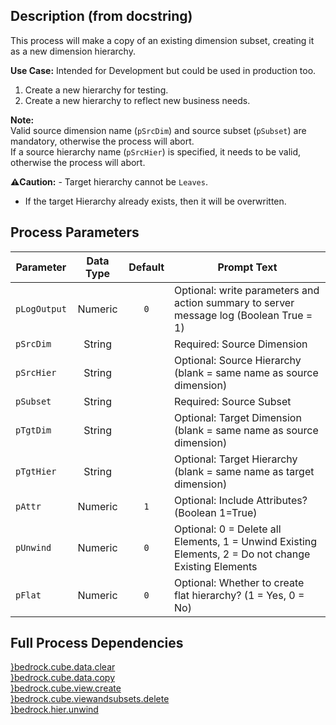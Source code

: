 ## Description (from docstring)
   
 This process will make a copy of an existing dimension subset, creating it as a new dimension hierarchy.  
     
**Use Case:**    Intended for Development but could be used in production too.  
1. Create a new hierarchy for testing.  
2. Create a new hierarchy to reflect new business needs.  
     
**Note:**     
 Valid source dimension name (`pSrcDim`) and source subset (`pSubset`) are mandatory, otherwise the process will abort.  
 If a source hierarchy name (`pSrcHier`) is specified, it needs to be valid, otherwise the process will abort.  
     
**:warning:Caution:**  - Target hierarchy cannot be `Leaves`.  
 - If the target Hierarchy already exists, then it will be overwritten.  
## Process Parameters
  
|Parameter|Data Type|Default|Prompt Text|
  |---|:-:|:-:|---|
  |`pLogOutput`|Numeric|`0`|Optional: write parameters and action summary to server message log (Boolean True = 1)|
  |`pSrcDim`|String||Required: Source Dimension|
  |`pSrcHier`|String||Optional: Source Hierarchy (blank = same name as source dimension)|
  |`pSubset`|String||Required: Source Subset|
  |`pTgtDim`|String||Optional: Target Dimension (blank = same name as source dimension)|
  |`pTgtHier`|String||Optional: Target Hierarchy (blank = same name as target dimension)|
  |`pAttr`|Numeric|`1`|Optional: Include Attributes? (Boolean 1=True)|
  |`pUnwind`|Numeric|`0`|Optional: 0 = Delete all Elements, 1 = Unwind Existing Elements, 2 = Do not change Existing Elements|
  |`pFlat`|Numeric|`0`|Optional: Whether to create flat hierarchy? (1 = Yes, 0 = No)|
  ## Full Process Dependencies
[}bedrock.cube.data.clear](}bedrock.cube.data.clear)  
[}bedrock.cube.data.copy](}bedrock.cube.data.copy)  
[}bedrock.cube.view.create](}bedrock.cube.view.create)  
[}bedrock.cube.viewandsubsets.delete](}bedrock.cube.viewandsubsets.delete)  
[}bedrock.hier.unwind](}bedrock.hier.unwind)  
